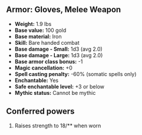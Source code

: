 ## Armor: Gloves, Melee Weapon

- **Weight:** 1.9 lbs
- **Base value:** 100 gold
- **Base material:** Iron
- **Skill:** Bare handed combat
- **Base damage - Small:** 1d3 (avg 2.0)
- **Base damage - Large:** 1d3 (avg 2.0)
- **Base armor class bonus:** -1
- **Magic cancellation:** +0
- **Spell casting penalty:** -60% (somatic spells only)
- **Enchantable:** Yes
- **Safe enchantable level:** +3 or below
- **Mythic status:** Cannot be mythic

## Conferred powers

1. Raises strength to 18/** when worn
